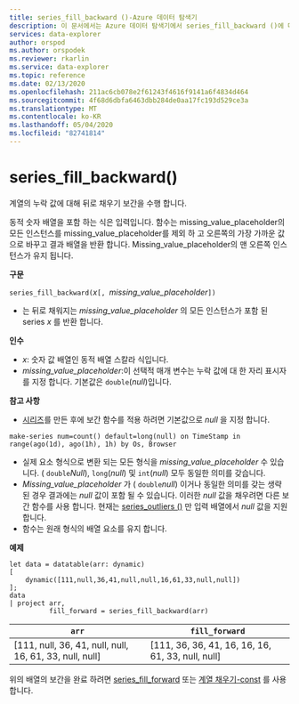 ```yaml
---
title: series_fill_backward ()-Azure 데이터 탐색기
description: 이 문서에서는 Azure 데이터 탐색기에서 series_fill_backward ()에 대해 설명 합니다.
services: data-explorer
author: orspod
ms.author: orspodek
ms.reviewer: rkarlin
ms.service: data-explorer
ms.topic: reference
ms.date: 02/13/2020
ms.openlocfilehash: 211ac6cb078e2f61243f4616f9141a6f4834d464
ms.sourcegitcommit: 4f68d6dbfa6463dbb284de0aa17fc193d529ce3a
ms.translationtype: MT
ms.contentlocale: ko-KR
ms.lasthandoff: 05/04/2020
ms.locfileid: "82741814"
---
```

# <a name="series_fill_backward"></a>series_fill_backward()

계열의 누락 값에 대해 뒤로 채우기 보간을 수행 합니다.

동적 숫자 배열을 포함 하는 식은 입력입니다. 함수는 missing_value_placeholder의 모든 인스턴스를 missing_value_placeholder를 제외 하 고 오른쪽의 가장 가까운 값으로 바꾸고 결과 배열을 반환 합니다. Missing_value_placeholder의 맨 오른쪽 인스턴스가 유지 됩니다.

**구문**

`series_fill_backward(`*x*`[, `*missing_value_placeholder*`])`
* 는 뒤로 채워지는 *missing_value_placeholder* 의 모든 인스턴스가 포함 된 series *x* 를 반환 합니다.

**인수**

* *x*: 숫자 값 배열인 동적 배열 스칼라 식입니다.
* *missing_value_placeholder*:이 선택적 매개 변수는 누락 값에 대 한 자리 표시자를 지정 합니다. 기본값은 `double`(*null*)입니다.

**참고 사항**

* [시리즈](make-seriesoperator.md)를 만든 후에 보간 함수를 적용 하려면 기본값으로 *null* 을 지정 합니다. 

```kusto
make-series num=count() default=long(null) on TimeStamp in range(ago(1d), ago(1h), 1h) by Os, Browser
```

* 실제 요소 형식으로 변환 되는 모든 형식을 *missing_value_placeholder* 수 있습니다. ( `double`*Null*), `long`(*null*) 및 `int`(*null*) 모두 동일한 의미를 갖습니다.
* *Missing_value_placeholder* 가 ( `double`*null*) 이거나 동일한 의미를 갖는 생략 된 경우 결과에는 *null* 값이 포함 될 수 있습니다. 이러한 *null* 값을 채우려면 다른 보간 함수를 사용 합니다. 현재는 [series_outliers ()](series-outliersfunction.md) 만 입력 배열에서 *null* 값을 지원 합니다.
* 함수는 원래 형식의 배열 요소를 유지 합니다.

**예제**

```kusto
let data = datatable(arr: dynamic)
[
    dynamic([111,null,36,41,null,null,16,61,33,null,null])   
];
data 
| project arr, 
          fill_forward = series_fill_backward(arr)

```

|`arr`|`fill_forward`|
|---|---|
|[111, null, 36, 41, null, null, 16, 61, 33, null, null]|[111, 36, 36, 41, 16, 16, 16, 61, 33, null, null]|

  
위의 배열의 보간을 완료 하려면 [series_fill_forward](series-fill-forwardfunction.md) 또는 [계열 채우기-const](series-fill-constfunction.md) 를 사용 합니다.
